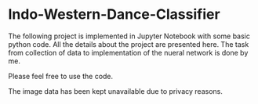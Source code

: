 # Indo-Western-Dance-Classifier
The following project is implemented in Jupyter Notebook with some basic python code. All the details about the project are presented here. The task from collection of data to implementation of the nueral network is done by me.

Please feel free to use the code.

The image data has been kept unavailable due to privacy reasons.
